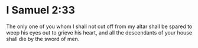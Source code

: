 # I Samuel 2:33

The only one of you whom I shall not cut off from my altar shall be spared to weep his eyes out to grieve his heart, and all the descendants of your house shall die by the sword of men.
